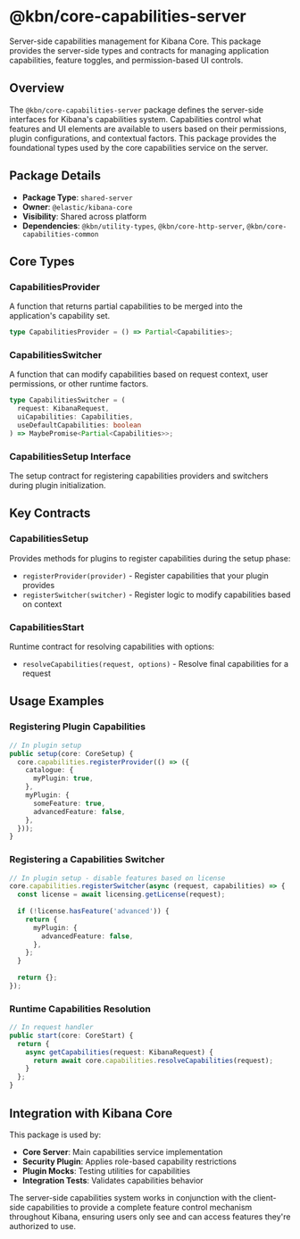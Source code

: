 # @kbn/core-capabilities-server

Server-side capabilities management for Kibana Core. This package provides the server-side types and contracts for managing application capabilities, feature toggles, and permission-based UI controls.

## Overview

The `@kbn/core-capabilities-server` package defines the server-side interfaces for Kibana's capabilities system. Capabilities control what features and UI elements are available to users based on their permissions, plugin configurations, and contextual factors. This package provides the foundational types used by the core capabilities service on the server.

## Package Details

- **Package Type**: `shared-server`
- **Owner**: `@elastic/kibana-core`
- **Visibility**: Shared across platform
- **Dependencies**: `@kbn/utility-types`, `@kbn/core-http-server`, `@kbn/core-capabilities-common`

## Core Types

### CapabilitiesProvider
A function that returns partial capabilities to be merged into the application's capability set.

```typescript
type CapabilitiesProvider = () => Partial<Capabilities>;
```

### CapabilitiesSwitcher  
A function that can modify capabilities based on request context, user permissions, or other runtime factors.

```typescript
type CapabilitiesSwitcher = (
  request: KibanaRequest,
  uiCapabilities: Capabilities,
  useDefaultCapabilities: boolean
) => MaybePromise<Partial<Capabilities>>;
```

### CapabilitiesSetup Interface
The setup contract for registering capabilities providers and switchers during plugin initialization.

## Key Contracts

### CapabilitiesSetup
Provides methods for plugins to register capabilities during the setup phase:

- `registerProvider(provider)` - Register capabilities that your plugin provides
- `registerSwitcher(switcher)` - Register logic to modify capabilities based on context

### CapabilitiesStart  
Runtime contract for resolving capabilities with options:

- `resolveCapabilities(request, options)` - Resolve final capabilities for a request

## Usage Examples

### Registering Plugin Capabilities
```typescript
// In plugin setup
public setup(core: CoreSetup) {
  core.capabilities.registerProvider(() => ({
    catalogue: {
      myPlugin: true,
    },
    myPlugin: {
      someFeature: true,
      advancedFeature: false,
    },
  }));
}
```

### Registering a Capabilities Switcher
```typescript
// In plugin setup - disable features based on license
core.capabilities.registerSwitcher(async (request, capabilities) => {
  const license = await licensing.getLicense(request);
  
  if (!license.hasFeature('advanced')) {
    return {
      myPlugin: {
        advancedFeature: false,
      },
    };
  }
  
  return {};
});
```

### Runtime Capabilities Resolution
```typescript
// In request handler
public start(core: CoreStart) {
  return {
    async getCapabilities(request: KibanaRequest) {
      return await core.capabilities.resolveCapabilities(request);
    }
  };
}
```

## Integration with Kibana Core

This package is used by:

- **Core Server**: Main capabilities service implementation
- **Security Plugin**: Applies role-based capability restrictions  
- **Plugin Mocks**: Testing utilities for capabilities
- **Integration Tests**: Validates capabilities behavior

The server-side capabilities system works in conjunction with the client-side capabilities to provide a complete feature control mechanism throughout Kibana, ensuring users only see and can access features they're authorized to use.
